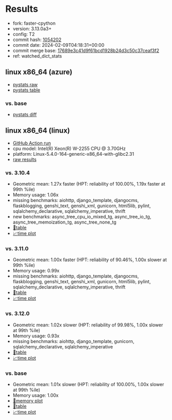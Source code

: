 # Results

- fork: faster-cpython
- version: 3.13.0a3+
- config: T2
- commit hash: [1054202](https://github.com/faster%2dcpython/cpython/commit/1054202)
- commit date: 2024-02-09T04:18:31+00:00
- commit merge base: [17689e3c41d9f61bcd1928b24d3c50c37ceaf3f2](https://github.com/faster%2dcpython/cpython/commit/17689e3c41d9f61bcd1928b24d3c50c37ceaf3f2)
- ref: watched_dict_stats

## linux x86_64 (azure)

- [pystats raw](bm-20240209-azure-x86_64-faster%252dcpython-watched_dict_stats-3.13.0a3%2B-1054202-pystats.json)
- [pystats table](bm-20240209-azure-x86_64-faster%252dcpython-watched_dict_stats-3.13.0a3%2B-1054202-pystats.md)

### vs. base

- [pystats diff](bm-20240209-azure-x86_64-faster%252dcpython-watched_dict_stats-3.13.0a3%2B-1054202-pystats-vs-base.md)

## linux x86_64 (linux)

- [GitHub Action run](https://github.com/faster-cpython/benchmarking/actions/runs/7848013504)
- cpu model: Intel(R) Xeon(R) W-2255 CPU @ 3.70GHz
- platform: Linux-5.4.0-164-generic-x86_64-with-glibc2.31
- [raw results](bm-20240209-linux-x86_64-faster%252dcpython-watched_dict_stats-3.13.0a3%2B-1054202.json)

### vs. 3.10.4

- Geometric mean: 1.27x faster (HPT: reliability of 100.00%, 1.19x faster at 99th %ile)
- Memory usage: 1.06x
- missing benchmarks: aiohttp, django_template, djangocms, flaskblogging, genshi_text, genshi_xml, gunicorn, html5lib, pylint, sqlalchemy_declarative, sqlalchemy_imperative, thrift
- new benchmarks: async_tree_cpu_io_mixed_tg, async_tree_io_tg, async_tree_memoization_tg, async_tree_none_tg
- [📄table](bm-20240209-linux-x86_64-faster%252dcpython-watched_dict_stats-3.13.0a3%2B-1054202-vs-3.10.4.md)
- [📈time plot](bm-20240209-linux-x86_64-faster%252dcpython-watched_dict_stats-3.13.0a3%2B-1054202-vs-3.10.4.png)

### vs. 3.11.0

- Geometric mean: 1.00x faster (HPT: reliability of 90.46%, 1.00x slower at 99th %ile)
- Memory usage: 0.99x
- missing benchmarks: aiohttp, django_template, djangocms, flaskblogging, genshi_text, genshi_xml, gunicorn, html5lib, pylint, sqlalchemy_declarative, sqlalchemy_imperative, thrift
- [📄table](bm-20240209-linux-x86_64-faster%252dcpython-watched_dict_stats-3.13.0a3%2B-1054202-vs-3.11.0.md)
- [📈time plot](bm-20240209-linux-x86_64-faster%252dcpython-watched_dict_stats-3.13.0a3%2B-1054202-vs-3.11.0.png)

### vs. 3.12.0

- Geometric mean: 1.02x slower (HPT: reliability of 99.98%, 1.00x slower at 99th %ile)
- Memory usage: 0.93x
- missing benchmarks: aiohttp, django_template, gunicorn, sqlalchemy_declarative, sqlalchemy_imperative
- [📄table](bm-20240209-linux-x86_64-faster%252dcpython-watched_dict_stats-3.13.0a3%2B-1054202-vs-3.12.0.md)
- [📈time plot](bm-20240209-linux-x86_64-faster%252dcpython-watched_dict_stats-3.13.0a3%2B-1054202-vs-3.12.0.png)

### vs. base

- Geometric mean: 1.01x slower (HPT: reliability of 100.00%, 1.00x slower at 99th %ile)
- Memory usage: 1.00x
- [🧠memory plot](bm-20240209-linux-x86_64-faster%252dcpython-watched_dict_stats-3.13.0a3%2B-1054202-vs-base-mem.png)
- [📄table](bm-20240209-linux-x86_64-faster%252dcpython-watched_dict_stats-3.13.0a3%2B-1054202-vs-base.md)
- [📈time plot](bm-20240209-linux-x86_64-faster%252dcpython-watched_dict_stats-3.13.0a3%2B-1054202-vs-base.png)

